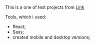 This is a one of test projects from <a href='https://devchallenges.io/challenges/xobQBuf8zWWmiYMIAZe0'>Link</a>

Tools, which i used:

- React;
- Sass;
- created mobile and desktop versions;
